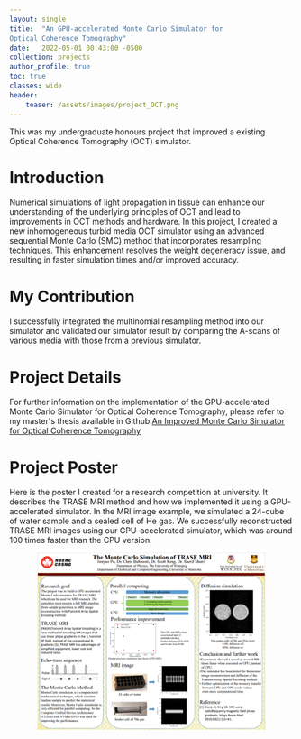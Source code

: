 ```yaml
---
layout: single
title:  "An GPU-accelerated Monte Carlo Simulator for
Optical Coherence Tomography"
date:   2022-05-01 00:43:00 -0500
collection: projects
author_profile: true
toc: true
classes: wide
header:
    teaser: /assets/images/project_OCT.png
---
```

This was my undergraduate honours project that improved a existing Optical Coherence Tomography (OCT) simulator.

# Introduction
Numerical simulations of light propagation in tissue can enhance our understanding of the underlying principles of OCT and lead to improvements in OCT methods and hardware. In this project, I created a new inhomogeneous turbid media OCT simulator using an advanced sequential Monte Carlo (SMC) method that incorporates resampling techniques. This enhancement resolves the weight degeneracy issue, and resulting in faster simulation times and/or improved accuracy.

# My Contribution
I successfully integrated the multinomial resampling method into our simulator and validated our simulator result by comparing the A-scans of various media with those from a previous simulator.

# Project Details
For further information on the implementation of the GPU-accelerated Monte Carlo Simulator for
Optical Coherence Tomography, please refer to my master's thesis available in Github.<a href="https://github.com/JunyaoPu/junyaopu.github.io/tree/main/assets">An Improved Monte Carlo Simulator for
Optical Coherence Tomography</a>

# Project Poster
Here is the poster I created for a research competition at university. It describes the TRASE MRI method and how we implemented it using a GPU-accelerated simulator. In the MRI image example, we simulated a 24-cube of water sample and a sealed cell of He gas. We successfully reconstructed TRASE MRI images using our GPU-accelerated simulator, which was around 100 times faster than the CPU version.
<style>
.center {
  display: block;
  margin-left: auto;
  margin-right: auto;
  min-width: 80%;
  max-width: 80%;
  width: 80vw;
}
</style>
<img class="center" src="/assets/images/project_MRI_poster.png" alt="Sample of my training dataset."> 




